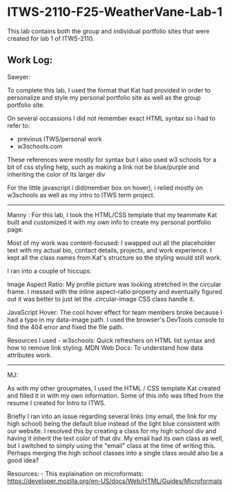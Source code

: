 # ITWS-2110-F25-WeatherVane-Lab-1

This lab contains both the group and individual portfolio sites that were created for lab 1 of ITWS-2110.

Work Log:
-----------------------------------------------
Sawyer:

To complete this lab, I used the format that Kat had provided in order to personalize and style my personal portfolio site as well as the group portfolio site.

On several occassions I did not remember exact HTML syntax so i had to refer to:
- previous ITWS/personal work
- w3schools.com 

These references were mostly for syntax but I also used w3 schools for a bit of css styling help, such as making a link not be blue/purple and inheriting the color of its larger div

For the little javascript i did(member box on hover), i relied mostly on w3schools as well as my intro to ITWS term project.

-----------------------------------------------

Manny : 
For this lab, I took the HTML/CSS template that my teammate Kat built and customized it with my own info to create my personal portfolio page.

Most of my work was content-focused: I swapped out all the placeholder text with my actual bio, contact details, projects, and work experience. I kept all the class names from Kat's structure so the styling would still work.

I ran into a couple of hiccups:

Image Aspect Ratio: My profile picture was looking stretched in the circular frame. I messed with the inline aspect-ratio property and eventually figured out it was better to just let the .circular-image CSS class handle it.

JavaScript Hover: The cool hover effect for team members broke because I had a typo in my data-image path. I used the browser's DevTools console to find the 404 error and fixed the file path.


Resources I used - w3schools: Quick refreshers on HTML list syntax and how to remove link styling.
MDN Web Docs: To understand how data attributes work.

-----------------------------------------------

MJ: 

As with my other groupmates, I used the HTML / CSS template Kat created and filled it in with my own information. Some of this info was lifted from the resume I created for Intro to ITWS. 

Briefly I ran into an issue regarding several links (my email, the link for my high school) being the default blue instead of the light blue consistent with our website. I resolved this by creating a class for my high school div and having it inherit the text color of that div. My email had its own class as well, but I switched to simply using the "email" class at the time of writing this. Perhaps merging the high school classes into a single class would also be a good idea?

Resources:
    - This explaination on microformats: https://developer.mozilla.org/en-US/docs/Web/HTML/Guides/Microformats